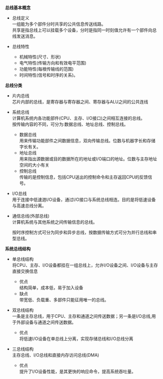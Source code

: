 **总线基本概念** 
- 总线定义  
一组能为多个部件分时共享的公共信息传送线路。  
共享是指总线上可以挂载多个设备，分时是指同一时刻值允许有一个部件向总线发送消息。

- 总线特性
  - 机械特性(尺寸、形状)
  - 电气特性(传输方向和有效电平范围)
  - 功能特性(每根传输线的范围)
  - 时间特性(信号和时序的关系)。  

**总线分类**  
- 片内总线  
芯片内部的总线，是寄存器与寄存器之间、寄存器与ALU之间的公共连线  
- 系统总线  
计算机系统内各功能部件(CPU、主存、I/O接口)之间相互连接的总线。  
按传输内容的不同，可分为:数据总线、地址总线、控制总线。  
    - 数据总线  
    用来传输功能部件之间数据信息，双向传输总线。位数与机器字长和存储字长有关。  
    - 地址总线  
    用来指出源数据或目的数据所在的地址或I/O端口的地址。位数与主存地址空间的大小有关  
    - 控制总线  
    传输的是控制信息，包括CPU送出的控制命令和主存返回CPU的反馈信号。

- I/O总线  
用于连接中低速逇I/O设备，通过I/O接口与系统总线相连。目的是将低速设备与高速总线分离。  
- 通信总线(外部总线)  
计算机系统与其他系统之间传输信息的总线。

    按时序控制方式可分为同步和异步总线，按数据传输方式可分为并行总线和串型总线。


**系统总线结构**  
- 单总线结构  
将CPU、主存、I/O设备都挂在一组总线上，允许I/O设备之间、I/O设备与主存直接交换信息  
    - 优点  
    结构简单，成本低，易于加入设备  
    - 缺点  
    带宽低、负载重、多部件只能征用唯一的总线。

- 双总线结构  
一条是主存总线，用于CPU、主存和通道之间传送数据；另一条是I/O总线,用于外部设备与通道之间传送数据。
    - 优点  
    将低速I/O设备在单总线上分离，实现存储总线和I/O总线分离
- 三总线结构  
主存总线、I/O总线和直接内存访问总线(DMA)  
    - 优点  
    提升了I/O设备性能，是其更快的响应命令，提高系统吞吐量。